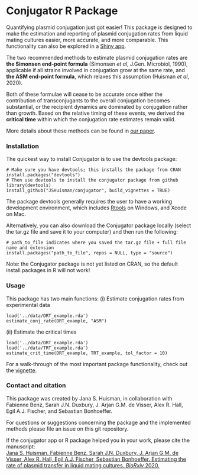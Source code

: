 # Conjugator R Package

Quantifying plasmid conjugation just got easier! This package is designed to make the estimation and reporting of plasmid conjugation rates from liquid mating cultures easier, more accurate, and more comparable. This functionality can also be explored in a [Shiny app](https://ibz-shiny.ethz.ch/jhuisman/conjugator/). 

The two recommended methods to estimate plasmid conjugation rates are **the Simonsen end-point formula** (Simonsen *et al*, J.Gen. Microbiol, 1990), applicable if all strains involved in conjugation grow at the same rate, and **the ASM end-point formula**, which relaxes this assumption (Huisman *et al*, 2020). 

Both of these formulae will cease to be accurate once either the contribution of transconjugants to the overall conjugation becomes substantial, or the recipient dynamics are dominated by conjugation rather than growth. Based on the relative timing of these events, we derived the **critical time** within which the conjugation rate estimates remain valid. 

More details about these methods can be found in [our paper](https://www.biorxiv.org/content/10.1101/2020.03.09.980862v1).

### Installation 

The quickest way to install Conjugator is to use the devtools package:
```{r}
# Make sure you have devtools; this installs the package from CRAN
install.packages("devtools")
# Then use devtools to install the conjugator package from github
library(devtools)
install_github("JSHuisman/conjugator", build_vignettes = TRUE)
```
The package devtools generally requires the user to have a working development environment, which includes [Rtools](https://cran.r-project.org/bin/windows/Rtools/) on Windows, and Xcode on Mac.

Alternatively, you can also download the Conjugator package locally (select the tar.gz file and save it to your computer) and then run the following:
```{r}
# path_to_file indicates where you saved the tar.gz file + full file name and extension
install.packages("path_to_file", repos = NULL, type = "source")
```
Note: the Conjugator package is not yet listed on CRAN, so the default install.packages in R will not work!

### Usage 

This package has two main functions:
(i) Estimate conjugation rates from experimental data
```{r}
load('../data/DRT_example.rda')
estimate_conj_rate(DRT_example, "ASM")
```
(ii) Estimate the critical times
```{r}
load('../data/DRT_example.rda')
load('../data/TRT_example.rda')
estimate_crit_time(DRT_example, TRT_example, tol_factor = 10)
```

For a walk-through of the most important package functionality, check out the [vignette](https://jshuisman.github.io/conjugator/articles/conjugator.html).

### Contact and citation 
This package was created by Jana S. Huisman, in collaboration with Fabienne Benz, Sarah J.N. Duxbury, J. Arjan G.M. de Visser, Alex R. Hall, Egil A.J. Fischer, and Sebastian Bonhoeffer.

For questions or suggestions concerning the package and the implemented methods please file an issue on this git repository.

If the conjugator app or R package helped you in your work, please cite the manuscript:<br/>
[Jana S. Huisman, Fabienne Benz, Sarah J.N. Duxbury, J. Arjan G.M. de Visser, Alex R. Hall, Egil A.J. Fischer, Sebastian Bonhoeffer. Estimating the rate of plasmid transfer in liquid mating cultures. *BioRxiv* 2020.](https://www.biorxiv.org/content/10.1101/2020.03.09.980862v1)
